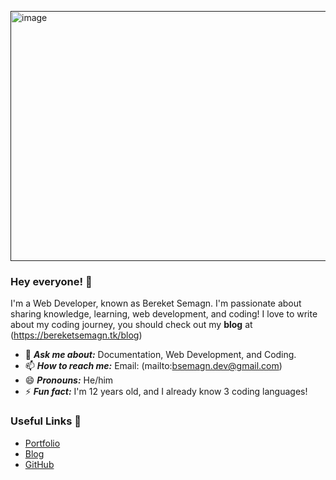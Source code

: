 <p align="left">
    <a href="">
        <!-- update logo -->
        <img alt="image" src="https://i.ibb.co/LJt2fR1/profileintro.jpg" width ="1000" height= "400">
    </a>
</p>

### Hey everyone! 👋

I'm a Web Developer, known as Bereket Semagn. I'm passionate about sharing knowledge, learning, web development, and coding!
I love to write about my coding journey, you should check out my **blog** at (https://bereketsemagn.tk/blog)

- 💬 ***Ask me about:*** Documentation, Web Development, and Coding.
- 📫 ***How to reach me:*** Email: (mailto:bsemagn.dev@gmail.com)
- 😄 ***Pronouns:*** He/him
- ⚡ ***Fun fact:*** I'm 12 years old, and I already know 3 coding languages!

### Useful Links 💙

- [Portfolio](https://bereketsemagn.tk/)
- [Blog](https://bereketsemagn.tk/blog)
- [GitHub](https://github.com/bereketsemagn)
